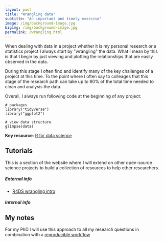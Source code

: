 ```yaml
---
layout: post
title: "Wrangling data"
subtitle: "An important and timely exercise"
image: /img/background-image.jpg
bigimg: /img/background-image.jpg
permalink: /wrangling.html
---
```


When dealing with data in a project whether it is my personal research or a statistics project I always start by "wrangling" the data. What I mean by this is that I begin by just viewing and plotting the relationships that are easily observed in the data.

During this stage I often find and identify many of the key challenges of a project at this time. To the point where I often say to colleages that this stage of the research path can take up to 90% of the total time needed to clean and analysis the data.

Overall, I always run following code at the beginning of any project:

```{r}
# packages
library("tidyverse")
library("ggplot2")

# view data structure
glimpse(data)
```

**Key resource**: [R for data science](https://r4ds.had.co.nz/wrangle-intro.html)

## Tutorials

This is a section of the website where I will extend on other open-source science projects to build a collection of resources to help other researchers.

##### External info

- [R4DS wrangling intro](https://r4ds.had.co.nz/wrangle-intro.html)

##### Internal info

## My notes

For my PhD I will use this approach to all my research questions in combination with a [reproducible workflow](https://www.github.com/davan690/reproducible-guidebook/)